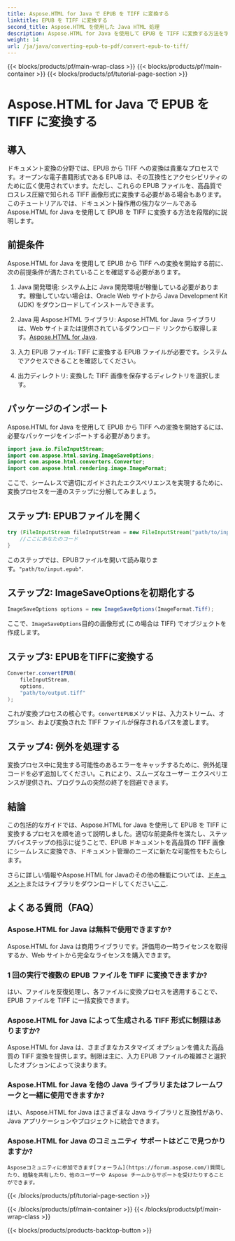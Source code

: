 ```yaml
---
title: Aspose.HTML for Java で EPUB を TIFF に変換する
linktitle: EPUB を TIFF に変換する
second_title: Aspose.HTML を使用した Java HTML 処理
description: Aspose.HTML for Java を使用して EPUB を TIFF に変換する方法を学びます。高品質なドキュメント変換を行うには、ステップバイステップのガイドに従ってください。
weight: 14
url: /ja/java/converting-epub-to-pdf/convert-epub-to-tiff/
---
```


{{< blocks/products/pf/main-wrap-class >}}
{{< blocks/products/pf/main-container >}}
{{< blocks/products/pf/tutorial-page-section >}}

# Aspose.HTML for Java で EPUB を TIFF に変換する


## 導入

ドキュメント変換の分野では、EPUB から TIFF への変換は貴重なプロセスです。オープンな電子書籍形式である EPUB は、その互換性とアクセシビリティのために広く使用されています。ただし、これらの EPUB ファイルを、高品質でロスレス圧縮で知られる TIFF 画像形式に変換する必要がある場合もあります。このチュートリアルでは、ドキュメント操作用の強力なツールである Aspose.HTML for Java を使用して EPUB を TIFF に変換する方法を段階的に説明します。

## 前提条件

Aspose.HTML for Java を使用して EPUB から TIFF への変換を開始する前に、次の前提条件が満たされていることを確認する必要があります。

1. Java 開発環境: システム上に Java 開発環境が稼働している必要があります。稼働していない場合は、Oracle Web サイトから Java Development Kit (JDK) をダウンロードしてインストールできます。

2.  Java 用 Aspose.HTML ライブラリ: Aspose.HTML for Java ライブラリは、Web サイトまたは提供されているダウンロード リンクから取得します。[Aspose.HTML for Java](https://releases.aspose.com/html/java/).

3. 入力 EPUB ファイル: TIFF に変換する EPUB ファイルが必要です。システムでアクセスできることを確認してください。

4. 出力ディレクトリ: 変換した TIFF 画像を保存するディレクトリを選択します。

## パッケージのインポート

Aspose.HTML for Java を使用して EPUB から TIFF への変換を開始するには、必要なパッケージをインポートする必要があります。

```java
import java.io.FileInputStream;
import com.aspose.html.saving.ImageSaveOptions;
import com.aspose.html.converters.Converter;
import com.aspose.html.rendering.image.ImageFormat;
```

ここで、シームレスで適切にガイドされたエクスペリエンスを実現するために、変換プロセスを一連のステップに分解してみましょう。


## ステップ1: EPUBファイルを開く

```java
try (FileInputStream fileInputStream = new FileInputStream("path/to/input.epub")) {
    //ここにあなたのコード
}
```

このステップでは、EPUBファイルを開いて読み取ります。`"path/to/input.epub"`.

## ステップ2: ImageSaveOptionsを初期化する

```java
ImageSaveOptions options = new ImageSaveOptions(ImageFormat.Tiff);
```

ここで、`ImageSaveOptions`目的の画像形式 (この場合は TIFF) でオブジェクトを作成します。

## ステップ3: EPUBをTIFFに変換する

```java
Converter.convertEPUB(
    fileInputStream,
    options,
    "path/to/output.tiff"
);
```

これが変換プロセスの核心です。`convertEPUB`メソッドは、入力ストリーム、オプション、および変換された TIFF ファイルが保存されるパスを渡します。

## ステップ4: 例外を処理する

変換プロセス中に発生する可能性のあるエラーをキャッチするために、例外処理コードを必ず追加してください。これにより、スムーズなユーザー エクスペリエンスが提供され、プログラムの突然の終了を回避できます。

## 結論

この包括的なガイドでは、Aspose.HTML for Java を使用して EPUB を TIFF に変換するプロセスを順を追って説明しました。適切な前提条件を満たし、ステップバイステップの指示に従うことで、EPUB ドキュメントを高品質の TIFF 画像にシームレスに変換でき、ドキュメント管理のニーズに新たな可能性をもたらします。

さらに詳しい情報やAspose.HTML for Javaのその他の機能については、[ドキュメント](https://reference.aspose.com/html/java/)またはライブラリをダウンロードしてください[ここ](https://releases.aspose.com/html/java/).

## よくある質問（FAQ）

### Aspose.HTML for Java は無料で使用できますか?
   Aspose.HTML for Java は商用ライブラリです。評価用の一時ライセンスを取得するか、Web サイトから完全なライセンスを購入できます。

### 1 回の実行で複数の EPUB ファイルを TIFF に変換できますか?
   はい、ファイルを反復処理し、各ファイルに変換プロセスを適用することで、EPUB ファイルを TIFF に一括変換できます。

### Aspose.HTML for Java によって生成される TIFF 形式に制限はありますか?
   Aspose.HTML for Java は、さまざまなカスタマイズ オプションを備えた高品質の TIFF 変換を提供します。制限は主に、入力 EPUB ファイルの複雑さと選択したオプションによって決まります。

### Aspose.HTML for Java を他の Java ライブラリまたはフレームワークと一緒に使用できますか?
   はい、Aspose.HTML for Java はさまざまな Java ライブラリと互換性があり、Java アプリケーションやプロジェクトに統合できます。

### Aspose.HTML for Java のコミュニティ サポートはどこで見つかりますか?
    Asposeコミュニティに参加できます[フォーラム](https://forum.aspose.com/)質問したり、経験を共有したり、他のユーザーや Aspose チームからサポートを受けたりすることができます。

{{< /blocks/products/pf/tutorial-page-section >}}

{{< /blocks/products/pf/main-container >}}
{{< /blocks/products/pf/main-wrap-class >}}

{{< blocks/products/products-backtop-button >}}
